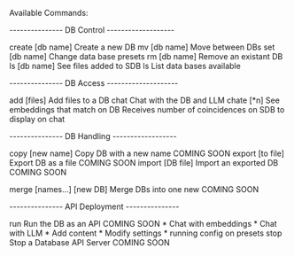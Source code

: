 Available Commands:

  --------------- DB Control -------------------

  create [db name]   Create a new DB
  mv [db name]       Move between DBs
  set [db name]      Change data base presets
  rm [db name]       Remove an existant DB
  ls [db name]       See files added to SDB
  ls                 List data bases available

  --------------- DB Access --------------------

  add [files]        Add files to a DB
  chat               Chat with the DB and LLM
  chate [*n]         See embeddings that match on DB
                       Receives number of coincidences
                       on SDB to display on chat

  --------------- DB Handling ------------------

  copy [new name]    Copy DB with a new name COMING SOON
  export [to file]   Export DB as a file COMING SOON
  import [DB file]   Import an exported DB COMING SOON

  merge [names...] [new DB]  Merge DBs into one new COMING SOON

  --------------- API Deployment ---------------

  run      Run the DB as an API COMING SOON
                  * Chat with embeddings
                  * Chat with LLM
                  * Add content
                  * Modify settings
                  * running config on presets
  stop     Stop a Database API Server COMING SOON